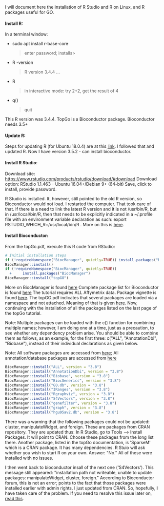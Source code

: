 I will document here the installation of R Studio and R on Linux, and R packages useful for GO. 

#### Install R:
In a terminal window: 
* sudo apt install r-base-core
  > enter password; installs>
* R -version
  > R version 3.4.4 ...
* R
  > in interactive mode: try 2+2, get the result of 4
* q() 
  > quit

This R version was 3.4.4. TopGo is a Bioconductor package. Bioconductor needs 3.5+

#### Update R:
Steps for updating R (for Ubuntu 18.0.4) are at this [link](https://www.digitalocean.com/community/tutorials/how-to-install-r-on-ubuntu-18-04). I followed that and updated R. Now I have version 3.5.2 - can install bioconductor.

#### Install R Studio:
Download site: https://www.rstudio.com/products/rstudio/download/#download
Download option: RStudio 1.1.463 - Ubuntu 16.04+/Debian 9+ (64-bit)
Save, click to install, provide password. 

R Studio is installed. It, however, still pointed to the old R version, so Bioconductor would not load. I restarted the computer. That took care of that. If there is a need to link the latest R version and it is not /usr/bin/R, but in /usr/local/bin/R, then that needs to be explicitly indicated in a ~/.profile file with an environment variable declaration as such: export RSTUDIO_WHICH_R=/usr/local/bin/R . More on this is [here](https://support.rstudio.com/hc/en-us/articles/200486138-Changing-R-versions-for-RStudio-desktop).

#### Install Bioconductor: 
From the topGo.pdf, execute this R code from RStudio:

```R
# Initial installation steps
if (!requireNamespace("BiocManager", quietly=TRUE)) install.packages("BiocManager")
BiocManager::install()
if (!requireNamespace("BiocManager", quietly=TRUE))
  +     install.packages("BiocManager")
BiocManager::install("topGO")
```

More on BiocManager is found [here](https://cran.r-project.org/web/packages/BiocManager/vignettes/BiocManager.html)
Complete package list for Bioconductor is found [here](https://bioconductor.org/packages/release/bioc/)
The tutorial requires ALL Affymetrix data. Package vignette is found [here](https://bioconductor.org/packages/release/data/experiment/html/ALL.html). The topGO.pdf indicates that several packages are loaded via a namespace and not attached. Meaning of that is given [here](https://stackoverflow.com/questions/14988722/in-r-what-does-loaded-via-a-namespace-and-not-attached-mean). 
Now, continuing with the installation of all the packages listed on the last page of the topGo tutorial. 

Note: Multiple packages can be loaded with the c() function for combining multiple names; however, I am doing one at a time, just as a precaution, to see whether any dependency problem arise. You should be able to combine them as follows, as an example, for the first three: c("ALL", "AnnotationDbi", "Biobase"), instead of their individual declarations as given below.

Note: All software packages are accessed from [here](https://bioconductor.org/packages/3.8/bioc/); All annotation/database packages are accessed from [here](https://bioconductor.org/packages/3.8/data/annotation/)


```R
BiocManager::install("ALL", version = "3.8")
BiocManager::install("AnnotationDbi", version = "3.8")
BiocManager::install("Biobase", version = "3.8")
BiocManager::install("BiocGenerics", version = "3.8")
BiocManager::install("GO.db", version = "3.8")
BiocManager::install("IRanges", version = "3.8")
BiocManager::install("Rgraphviz", version = "3.8")
BiocManager::install("S4Vectors", version = "3.8")
BiocManager::install("genefilter", version = "3.8")
BiocManager::install("graph", version = "3.8")
BiocManager::install("hgu95av2.db", version = "3.8")


```
There was a warning that the following packages could not be updated: cluster, manipulateWidget, and foreign. These are packages from CRAN repository. They are updated thus: In R Studio, go to Tools --> Install Packages. It will point to CRAN. Choose these packages from the long list there. Another package, listed in the topGo documentation, is 'SparseM' which is a CRAN package. It has many dependencies. R Stuio will ask whether you wish to start R on your own. Answer: "No." All of these were installed with no issues.  

I then went back to bioconductor insall of the next one ('S4Vectors'). This message still appeared: "installation path not writeable, unable to update packages: manipulateWidget, cluster, foreign." According to Bioconductor forum, this is not an error; points to the fact that those packages were installed earlier with admin rights. I just updated from CRAN. So, hopefully, I have taken care of the problem. If you need to resolve this issue later on, [read this]( https://stackoverflow.com/questions/41839214/installation-path-not-writable-r-unable-to-update-packages). 
